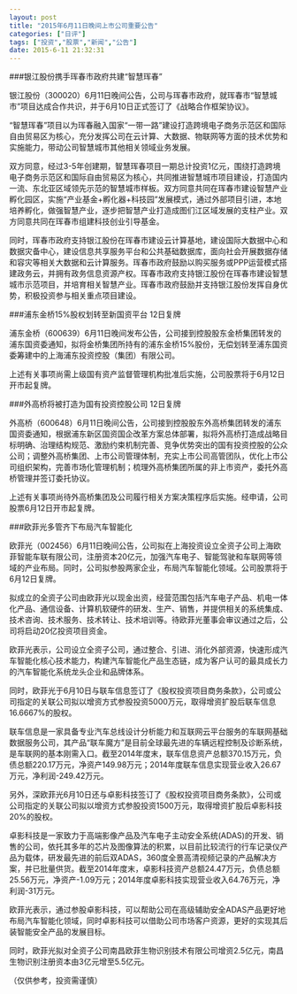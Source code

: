 ```yaml
---
layout: post
title: "2015年6月11日晚间上市公司重要公告"
categories: ["日评"]
tags: ["投资","股票","新闻","公告"]
date: 2015-6-11 21:32:31
---
```

###银江股份携手珲春市政府共建“智慧珲春”

银江股份（300020）6月11日晚间公告，公司与珲春市政府，就珲春市“智慧城市”项目达成合作共识，并于6月10日正式签订了《战略合作框架协议》。

“智慧珲春”项目以为珲春融入国家“一带一路”建设打造跨境电子商务示范区和国际自由贸易区为核心，充分发挥公司在云计算、大数据、物联网等方面的技术优势和实施能力，带动公司智慧城市其他相关领域业务发展。

双方同意，经过3-5年创建期，智慧珲春项目一期总计投资1亿元，围绕打造跨境电子商务示范区和国际自由贸易区为核心，共同推进智慧城市项目建设，打造国内一流、东北亚区域领先示范的智慧城市样板。双方同意共同在珲春市建设智慧产业孵化园区，实施“产业基金+孵化器+科技园”发展模式，通过外部项目引进，本地培养孵化，做强智慧产业，逐步把智慧产业打造成图们江区域发展的支柱产业。双方同意共同在珲春市组建科技创业引导基金。

同时，珲春市政府支持银江股份在珲春市建设云计算基地，建设国际大数据中心和数据灾备中心，建设信息共享服务平台和公共基础数据库，面向社会开展数据存储和容灾等相关大数据和云计算服务。珲春市政府鼓励以购买服务或PPP运营模式搭建政务云，并拥有政务信息资源产权。珲春市政府支持银江股份在珲春市建设智慧城市示范项目，并培育相关智慧产业。珲春市政府鼓励并支持银江股份发挥自身优势，积极投资参与相关重点项目建设。

###浦东金桥15%股权划转至新国资平台 12日复牌

浦东金桥（600639）6月11日晚间发布公告，公司接到控股股东金桥集团转发的浦东国资委通知，拟将金桥集团所持有的浦东金桥15%股份，无偿划转至浦东国资委筹建中的上海浦东投资控股（集团）有限公司。

上述有关事项尚需上级国有资产监督管理机构批准后实施，公司股票将于6月12日开市起复牌。

###外高桥将被打造为国有投资控股公司 12日复牌

外高桥（600648）6月11日晚间公告，公司接到控股股东外高桥集团转发的浦东国资委通知，根据浦东新区国资国企改革方案总体部署，拟将外高桥打造成战略目标明确、治理结构规范、激励约束机制完善、竞争优势突出的国有投资控股的公众公司；调整外高桥集团、上市公司管理体制，充实上市公司高管团队，优化上市公司组织架构，完善市场化管理机制；梳理外高桥集团所属的非上市资产，委托外高桥管理并签订委托协议。

上述有关事项尚待外高桥集团及公司履行相关方案决策程序后实施。经申请，公司股票6月12日开市起复牌。

###欧菲光多管齐下布局汽车智能化

欧菲光（002456）6月11日晚间公告，公司拟在上海投资设立全资子公司上海欧菲智能车联有限公司，注册资本20亿元，加强汽车电子、智能驾驶和车联网等领域的产业布局。同时，公司拟参股两家企业，布局汽车智能化领域。公司股票将于6月12日复牌。

拟成立的全资子公司由欧菲光以现金出资，经营范围包括汽车电子产品、机电一体化产品、通信设备、计算机软硬件的研发、生产、销售，并提供相关的系统集成、技术咨询、技术服务、技术转让、技术培训等。待欧菲光董事会审议通过之后，公司将启动20亿投资项目资金。

欧菲光表示，公司设立全资子公司，通过整合、引进、消化外部资源，快速形成汽车智能化核心技术能力，构建汽车智能化产品生态链，成为客户认可的最具成长力的汽车智能化系统龙头企业和品牌体系。

同时，欧菲光于6月10日与联车信息签订了《股权投资项目商务条款》，公司或公司指定的关联公司拟以增资方式参股投资5000万元，取得增资扩股后联车信息16.6667%的股权。

联车信息是一家具备专业汽车总线设计分析能力和互联网云平台服务的车联网基础数据服务公司，其产品“联车魔方”是目前全球最先进的车辆远程控制及诊断系统，是车联网的基本刚需入口。截至2014年度末，联车信息资产总额370.15万元，负债总额220.17万元，净资产149.98万元；2014年度联车信息实现营业收入26.67万元，净利润-249.42万元。

另外，深欧菲光6月10日还与卓影科技签订了《股权投资项目商务条款》，公司或公司指定的关联公司拟以增资方式参股投资1500万元，取得增资扩股后卓影科技20%的股权。

卓影科技是一家致力于高端影像产品及汽车电子主动安全系统(ADAS)的开发、销售的公司，依托其多年的芯片及图像算法的积累，以目前比较流行的行车记录仪产品为载体，研发最先进的前后双ADAS，360度全景高清视频记录的产品解决方案，并已批量供货。截至2014年度末，卓影科技资产总额24.47万元，负债总额25.56万元，净资产-1.09万元；2014年度卓影科技实现营业收入64.76万元，净利润-31万元。

欧菲光表示，通过参股卓影科技，可以帮助公司在高级辅助安全ADAS产品更好地布局汽车智能化领域，同时卓影科技可以借助公司市场客户资源，更好的实现其后装智能安全产品的发展目标。

同时，欧菲光拟对全资子公司南昌欧菲生物识别技术有限公司增资2.5亿元，南昌生物识别注册资本由3亿元增至5.5亿元。

（仅供参考，投资需谨慎）

